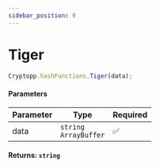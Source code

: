 ```yaml
---
sidebar_position: 9
---
```


# Tiger

```js
Cryptopp.hashFunctions.Tiger(data);
```

#### Parameters

| Parameter | Type                         | Required |
| --------- | ---------------------------- | -------- |
| data      | `string` <br/> `ArrayBuffer` | ✅       |

#### Returns: `string`
